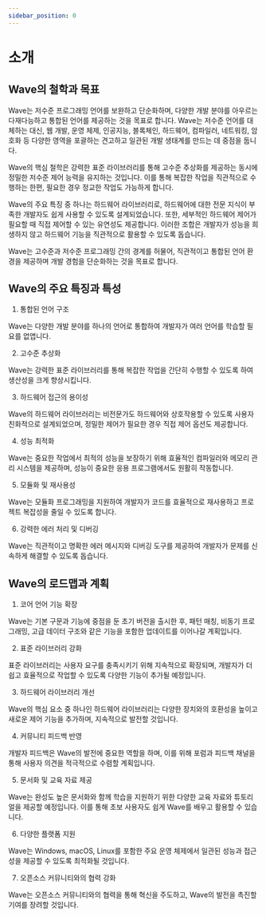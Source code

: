 ```yaml
---
sidebar_position: 0
---
```


# 소개

## Wave의 철학과 목표

Wave는 저수준 프로그래밍 언어를 보완하고 단순화하며, 다양한 개발 분야를 아우르는 다재다능하고 통합된 언어를 제공하는 것을 목표로 합니다. Wave는 저수준 언어를 대체하는 대신, 웹 개발, 운영 체제, 인공지능, 블록체인, 하드웨어, 컴파일러, 네트워킹, 암호화 등 다양한 영역을 포괄하는 견고하고 일관된 개발 생태계를 만드는 데 중점을 둡니다.

Wave의 핵심 철학은 강력한 표준 라이브러리를 통해 고수준 추상화를 제공하는 동시에 정밀한 저수준 제어 능력을 유지하는 것입니다. 이를 통해 복잡한 작업을 직관적으로 수행하는 한편, 필요한 경우 정교한 작업도 가능하게 합니다.

Wave의 주요 특징 중 하나는 하드웨어 라이브러리로, 하드웨어에 대한 전문 지식이 부족한 개발자도 쉽게 사용할 수 있도록 설계되었습니다. 또한, 세부적인 하드웨어 제어가 필요할 때 직접 제어할 수 있는 유연성도 제공합니다. 이러한 조합은 개발자가 성능을 희생하지 않고 하드웨어 기능을 직관적으로 활용할 수 있도록 돕습니다.

Wave는 고수준과 저수준 프로그래밍 간의 경계를 허물어, 직관적이고 통합된 언어 환경을 제공하며 개발 경험을 단순화하는 것을 목표로 합니다.

## Wave의 주요 특징과 특성

1. 통합된 언어 구조

Wave는 다양한 개발 분야를 하나의 언어로 통합하여 개발자가 여러 언어를 학습할 필요를 없앱니다.

2. 고수준 추상화

Wave는 강력한 표준 라이브러리를 통해 복잡한 작업을 간단히 수행할 수 있도록 하여 생산성을 크게 향상시킵니다.

3. 하드웨어 접근의 용이성

Wave의 하드웨어 라이브러리는 비전문가도 하드웨어와 상호작용할 수 있도록 사용자 친화적으로 설계되었으며, 정밀한 제어가 필요한 경우 직접 제어 옵션도 제공합니다.

4. 성능 최적화

Wave는 중요한 작업에서 최적의 성능을 보장하기 위해 효율적인 컴파일러와 메모리 관리 시스템을 제공하며, 성능이 중요한 응용 프로그램에서도 원활히 작동합니다.

5. 모듈화 및 재사용성

Wave는 모듈화 프로그래밍을 지원하여 개발자가 코드를 효율적으로 재사용하고 프로젝트 복잡성을 줄일 수 있도록 합니다.

6. 강력한 에러 처리 및 디버깅

Wave는 직관적이고 명확한 에러 메시지와 디버깅 도구를 제공하여 개발자가 문제를 신속하게 해결할 수 있도록 돕습니다.

## Wave의 로드맵과 계획

1. 코어 언어 기능 확장

Wave는 기본 구문과 기능에 중점을 둔 초기 버전을 출시한 후, 패턴 매칭, 비동기 프로그래밍, 고급 데이터 구조와 같은 기능을 포함한 업데이트를 이어나갈 계획입니다.

2. 표준 라이브러리 강화

표준 라이브러리는 사용자 요구를 충족시키기 위해 지속적으로 확장되며, 개발자가 더 쉽고 효율적으로 작업할 수 있도록 다양한 기능이 추가될 예정입니다.

3. 하드웨어 라이브러리 개선

Wave의 핵심 요소 중 하나인 하드웨어 라이브러리는 다양한 장치와의 호환성을 높이고 새로운 제어 기능을 추가하며, 지속적으로 발전할 것입니다.

4. 커뮤니티 피드백 반영

개발자 피드백은 Wave의 발전에 중요한 역할을 하며, 이를 위해 포럼과 피드백 채널을 통해 사용자 의견을 적극적으로 수렴할 계획입니다.

5. 문서화 및 교육 자료 제공

Wave는 완성도 높은 문서화와 함께 학습을 지원하기 위한 다양한 교육 자료와 튜토리얼을 제공할 예정입니다. 이를 통해 초보 사용자도 쉽게 Wave를 배우고 활용할 수 있습니다.

6. 다양한 플랫폼 지원

Wave는 Windows, macOS, Linux를 포함한 주요 운영 체제에서 일관된 성능과 접근성을 제공할 수 있도록 최적화될 것입니다.

7. 오픈소스 커뮤니티와의 협력 강화

Wave는 오픈소스 커뮤니티와의 협력을 통해 혁신을 주도하고, Wave의 발전을 촉진할 기여를 장려할 것입니다.